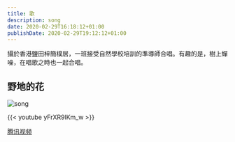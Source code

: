```yaml
---
title: 歌
description: song
date: 2020-02-29T16:18:12+01:00
publishDate: 2020-02-29T19:12:12+01:00
---
```


攝於香港鹽田梓簡樸居，一班接受自然學校培訓的準導師合唱。有趣的是，樹上蟬噪，在唱­歌之時也一起合唱。

## 野地的花

![song](../images/song.webp)

{{< youtube yFrXR9lKm_w >}}

[腾讯视频](http://v.qq.com/page/t/h/n/t0178cu7ghn.html)



